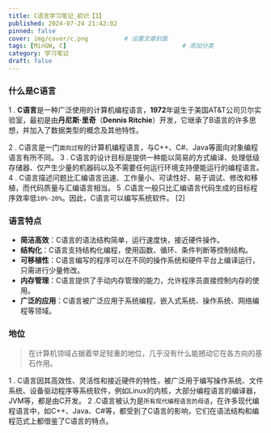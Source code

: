 ```yaml
---
title: C语言学习笔记_初识【1】
published: 2024-07-24 21:42:02
pinned: false
cover: img/cover/c.png          # 设置文章封面
tags: [MinGW, C]                                # 添加分类
category: 学习笔记
draft: false
---
```







### 什么是C语言
1 . **C语言**是一种广泛使用的计算机编程语言，**1972**年诞生于美国AT&T公司贝尔实验室，最初是由**丹尼斯·里奇**（**Dennis Ritchie**）开发，它继承了B语言的许多思想，并加入了数据类型的概念及其他特性。

2 . C语言是一门`面向过程`的计算机编程语言，与C++、C#、Java等面向对象编程语言有所不同。
3 . C语言的设计目标是提供一种能以简易的方式编译、处理低级存储器、仅产生少量的机器码以及不需要任何运行环境支持便能运行的编程语言。
4 . C语言描述问题比汇编语言迅速、工作量小、可读性好、易于调试、修改和移植，而代码质量与汇编语言相当。
5 .C语言一般只比汇编语言代码生成的目标程序效率低`10%-20%`。因此，C语言可以编写系统软件。 [2]

### 语言特点
- **简洁高效**：C语言的语法结构简单，运行速度快，接近硬件操作。
- **结构化**：C语言支持结构化编程，使用函数、循环、条件判断等控制结构。
 - **可移植性**：C语言编写的程序可以在不同的操作系统和硬件平台上编译运行，只需进行少量修改。
- **内存管理**：C语言提供了手动内存管理的能力，允许程序员直接控制内存的使用。
- **广泛的应用**：C语言被广泛应用于系统编程、嵌入式系统、操作系统、网络编程等领域。

### 地位
> 在计算机领域占据着举足轻重的地位，几乎没有什么能撼动它在各方向的基石作用。

1 . C语言因其高效性、灵活性和接近硬件的特性，被广泛用于编写操作系统、文件系统、设备驱动程序等系统软件，例如Linux的内核，大部分编程语言的编译器，JVM等，都是由C开发。
2 .C语言被认为是`所有现代编程语言的母语`，在许多现代编程语言中，如C++、Java、C#等，都受到了C语言的影响，它们在语法结构和编程范式上都借鉴了C语言的特点。